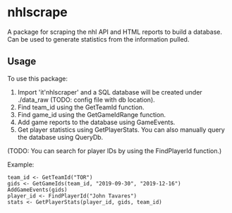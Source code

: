 # nhlscrape
A package for scraping the nhl API and HTML reports to build a database. Can be used to generate statistics from the information pulled.

## Usage
To use this package:
1. Import 'it'nhlscraper' and a SQL database will be created under ./data_raw (TODO: config file with db location).
2. Find team_id using the GetTeamId function.
3. Find game_id using the GetGameIdRange function.
4. Add game reports to the database using GameEvents.
5. Get player statistics using GetPlayerStats. You can also manually query the database using QueryDb.

(TODO: You can search for player IDs by using the FindPlayerId function.)

Example:
```
team_id <- GetTeamId("TOR")
gids <- GetGameIds(team_id, "2019-09-30", "2019-12-16")
AddGameEvents(gids)
player_id <- FindPlayerId("John Tavares")
stats <- GetPlayerStats(player_id, gids, team_id)
```
